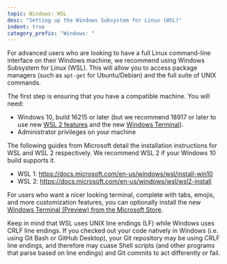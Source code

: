 ```yaml
---
topic: Windows: WSL
desc: "Setting up the Windows Subsystem for Linux (WSL)"
indent: true
category_prefix: "Windows: "
---
```


For advanced users who are looking to have a full Linux command-line interface on their Windows machine, we recommend using Windows Subsystem for Linux (WSL). This will allow you to access package managers (such as `apt-get` for Ubuntu/Debian) and the full suite of UNIX commands.

The first step is ensuring that you have a compatible machine. You will need:
* Windows 10, build 16215 or later (but we recommend 18917 or later to use new [WSL 2 features](https://devblogs.microsoft.com/commandline/announcing-wsl-2/) and the new [Windows Terminal](https://www.microsoft.com/en-us/p/windows-terminal-preview/9n0dx20hk701)).
* Administrator privileges on your machine

The following guides from Microsoft detail the installation instructions for WSL and WSL 2 respectively. We recommend WSL 2 if your Windows 10 build supports it.
* WSL 1: <https://docs.microsoft.com/en-us/windows/wsl/install-win10>
* WSL 2: <https://docs.microsoft.com/en-us/windows/wsl/wsl2-install>

For users who want a nicer looking terminal, complete with tabs, emojis, and more customization features, you can optionally install the new [Windows Terminal (Preview) from the Microsoft Store](https://www.microsoft.com/en-us/p/windows-terminal-preview/9n0dx20hk701).

Keep in mind that WSL uses UNIX line endings (LF) while Windows uses CRLF line endings. If you checked out your code natively in Windows (i.e. using Git Bash or GitHub Desktop), your Git repository may be using CRLF line endings, and therefore may cuase Shell scripts (and other programs that parse based on line endings) and Git commits to act differently or fail.
